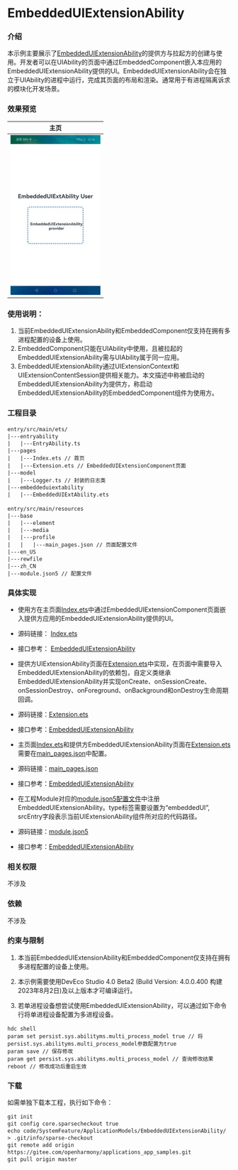 # EmbeddedUIExtensionAbility

### 介绍

本示例主要展示了[EmbeddedUIExtensionAbility](https://gitee.com/openharmony/docs/blob/master/zh-cn/application-dev/reference/apis-ability-kit/js-apis-app-ability-embeddedUIExtensionAbility.md)的提供方与拉起方的创建与使用。开发者可以在UIAbility的页面中通过EmbeddedComponent嵌入本应用的EmbeddedUIExtensionAbility提供的UI。EmbeddedUIExtensionAbility会在独立于UIAbility的进程中运行，完成其页面的布局和渲染。通常用于有进程隔离诉求的模块化开发场景。

### 效果预览

| 主页                             |
| ------------------------------- |
| ![main.png](screenshots/main.png) |

### 使用说明：

1. 当前EmbeddedUIExtensionAbility和EmbeddedComponent仅支持在拥有多进程配置的设备上使用。
2. EmbeddedComponent只能在UIAbility中使用，且被拉起的EmbeddedUIExtensionAbility需与UIAbility属于同一应用。
3. EmbeddedUIExtensionAbility通过UIExtensionContext和UIExtensionContentSession提供相关能力。本文描述中称被启动的EmbeddedUIExtensionAbility为提供方，称启动EmbeddedUIExtensionAbility的EmbeddedComponent组件为使用方。

### 工程目录

```
entry/src/main/ets/
|---entryability
|   |---EntryAbility.ts
|---pages
|   |---Index.ets // 首页
|   |---Extension.ets // EmbeddedUIExtensionComponent页面
|---model
|   |---Logger.ts // 封装的日志类
|---embeddeduiextability
|   |---EmbeddedUIExtAbility.ets

entry/src/main/resources
|---base
|   |---element
|   |---media
|   |---profile
|   |   |---main_pages.json // 页面配置文件
|---en_US
|---rewfile
|---zh_CN
|---module.json5 // 配置文件
```

### 具体实现

* 使用方在主页面[Index.ets](entry/src/main/ets/pages/Index.ets)中通过EmbeddedUIExtensionComponent页面嵌入提供方应用的EmbeddedUIExtensionAbility提供的UI。

* 源码链接： [Index.ets](entry/src/main/ets/pages/Index.ets)

* 接口参考： [EmbeddedUIExtensionAbility](https://gitee.com/openharmony/docs/blob/master/zh-cn/application-dev/reference/apis-ability-kit/js-apis-app-ability-embeddedUIExtensionAbility.md)

* 提供方UIExtensionAbility页面在[Extension.ets](entry/src/main/ets/pages/extension.ets)中实现，在页面中需要导入EmbeddedUIExtensionAbility的依赖包，自定义类继承EmbeddedUIExtensionAbility并实现onCreate、onSessionCreate、onSessionDestroy、onForeground、onBackground和onDestroy生命周期回调。

* 源码链接：[Extension.ets](entry/src/main/ets/pages/extension.ets)

* 接口参考：[EmbeddedUIExtensionAbility](https://gitee.com/openharmony/docs/blob/master/zh-cn/application-dev/reference/apis-ability-kit/js-apis-app-ability-embeddedUIExtensionAbility.md)

* 主页面[Index.ets](entry/src/main/ets/pages/Index.ets)和提供方EmbeddedUIExtensionAbility页面在[Extension.ets](entry/src/main/ets/pages/Index.ets)需要在[main_pages.json](entry\src\main\resources\base\profile\main_pages.json)中配置。

* 源码链接：[main_pages.json](entry/src/main/resources/base/profile/main_pages.json)

* 接口参考：[EmbeddedUIExtensionAbility](https://gitee.com/openharmony/docs/blob/master/zh-cn/application-dev/reference/apis-ability-kit/js-apis-app-ability-embeddedUIExtensionAbility.md)

* 在工程Module对应的[module.json5配置文件](entry/src/main/module.json5)中注册EmbeddedUIExtensionAbility。type标签需要设置为“embeddedUI”, srcEntry字段表示当前UIExtensionAbility组件所对应的代码路径。

* 源码链接：[module.json5](entry/src/main/module.json5)

* 接口参考：[EmbeddedUIExtensionAbility](https://gitee.com/openharmony/docs/blob/master/zh-cn/application-dev/reference/apis-ability-kit/js-apis-app-ability-embeddedUIExtensionAbility.md)
### 相关权限

不涉及

### 依赖

不涉及

### 约束与限制

1. 本当前EmbeddedUIExtensionAbility和EmbeddedComponent仅支持在拥有多进程配置的设备上使用。
   
2. 本示例需要使用DevEco Studio 4.0 Beta2 (Build Version: 4.0.0.400 构建 2023年8月2日)及以上版本才可编译运行。

3. 若单进程设备想尝试使用EmbeddedUIExtensionAbility，可以通过如下命令行将单进程设备配置为多进程设备。

```
hdc shell
param set persist.sys.abilityms.multi_process_model true // 将persist.sys.abilityms.multi_process_model参数配置为true
param save // 保存修改
param get persist.sys.abilityms.multi_process_model // 查询修改结果
reboot // 修改成功后重启生效
```

### 下载

如需单独下载本工程，执行如下命令：

```
git init
git config core.sparsecheckout true
echo code/SystemFeature/ApplicationModels/EmbeddedUIExtensionAbility/ > .git/info/sparse-checkout
git remote add origin https://gitee.com/openharmony/applications_app_samples.git
git pull origin master
```